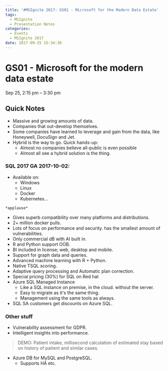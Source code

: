```yaml
---
title: '#MSIgnite 2017: GS01 - Microsoft for the Modern Data Estate'
tags:
  - MSIgnite
  - Presentation Notes
categories:
  - Events
  - MSIgnite 2017
date: 2017-09-25 15:34:36
---
```


# GS01 - Microsoft for the modern data estate

Sep 25, 2:15 pm – 3:30 pm

## Quick Notes

- Massive and growing amounts of data.
- Companies that out-develop themselves.
- Some companies have learned to leverage and gain from the data, like Honeywell, DocuSign and Jet. 
- Hybrid is the way to go. Quick hands-up: 
    - Almost no companies believe all-public is even possible
    - Almost all see a hybrid solution is the thing.

### SQL 2017 GA 2017-10-02:

- Available on:
    - Windows
    - Linux
    - Docker
    - Kubernetes...

`*applause*`

- Gives superb compatibility over many platforms and distributions.
- 2+ million docker pulls.
- Lots of focus on performance and security. has the smallest amount of vulnerabilities. 
- Only commercial dB with AI built in. 
- R and Python support OOB. 
- BI included in license; web, desktop and mobile.
- Support for graph data and queries.
- Advanced machine learning with R + Python.
- Native TSQL scoring.
- Adaptive query processing and Automatic plan correction.
- Special pricing (30%) for SQL on Red hat
- Azure SQL Managed Instance
    - Like a SQL instance on premise, in the cloud. without the server.
    - Easy to migrate as it's the same thing.
    - Management using the same tools as always.
- SQL SA customers get discounts on Azure SQL.

### Other stuff

- Vulnerability assessment for GDPR.
- Intelligent insights into performance.

> DEMO: Patient intake, millisecond calculation of estimated stay based on history of patient and similar cases.

- Azure DB for MySQL and PostgreSQL.
    - Supports HA etc.
